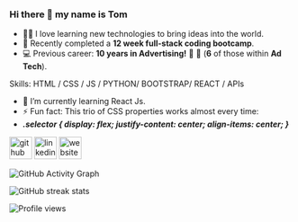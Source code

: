### Hi there 👋  my name is Tom

- 👨‍💻   I love learning new technologies to bring ideas into the world.
- 🦾   Recently completed a **12 week full-stack coding bootcamp**.
- 💻   Previous career: **10 years in Advertising!**  🎉 🎂   (**6** of those within **Ad Tech**).


Skills:  HTML / CSS / JS / PYTHON/ BOOTSTRAP/ REACT / APIs

-  🌱   I’m currently learning React Js.
-  ⚡   Fun fact: This trio of CSS properties works almost every time:
-  ***.selector { display: flex;   justify-content: center;   align-items: center; }*** 


[<img src='https://cdn.jsdelivr.net/npm/simple-icons@3.0.1/icons/github.svg' alt='github' height='40'>](https://github.com/tom-costa)  [<img src='https://cdn.jsdelivr.net/npm/simple-icons@3.0.1/icons/linkedin.svg' alt='linkedin' height='40'>](https://www.linkedin.com/in/https://www.linkedin.com/in/tom-costa-54400634//)  [<img src='https://cdn.jsdelivr.net/npm/simple-icons@3.0.1/icons/icloud.svg' alt='website' height='40'>](https://www.tomcosta.co.uk/)  

![GitHub Activity Graph](https://activity-graph.herokuapp.com/graph?username=tom-costa)  

![GitHub streak stats](https://github-readme-streak-stats.herokuapp.com/?user=tom-costa)  

![Profile views](https://gpvc.arturio.dev/tom-costa)  
